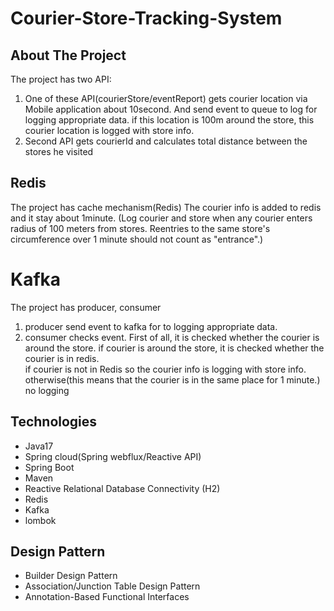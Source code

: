 # Courier-Store-Tracking-System


## About The Project

The project has two API: 
1) One of these API(courierStore/eventReport) gets courier location via Mobile application about 10second. And send event to queue to log for logging appropriate data. if this location is 100m around the store, this courier location is logged with store info.
2) Second API gets courierId and calculates total distance between the stores he visited 

## Redis

The project has cache mechanism(Redis)
The courier info is added to redis and it stay about 1minute. (Log courier and store when any courier enters radius of 100 meters from stores. Reentries to the same store's circumference over 1 minute should not count as "entrance".)

# Kafka

The project has producer, consumer
1) producer send event to kafka for to logging appropriate data.
2) consumer checks event. First of all, it is checked whether the courier is around the store. if courier is around the store, it is checked whether the courier is in redis.  
if courier is not in Redis so the courier info is logging with store info. otherwise(this means that the courier is in the same place for 1 minute.) no logging

## Technologies

* Java17
* Spring cloud(Spring webflux/Reactive API)
* Spring Boot
* Maven
* Reactive Relational Database Connectivity (H2)
* Redis
* Kafka
* lombok

## Design Pattern

* Builder Design Pattern
* Association/Junction Table Design Pattern
* Annotation-Based Functional Interfaces

